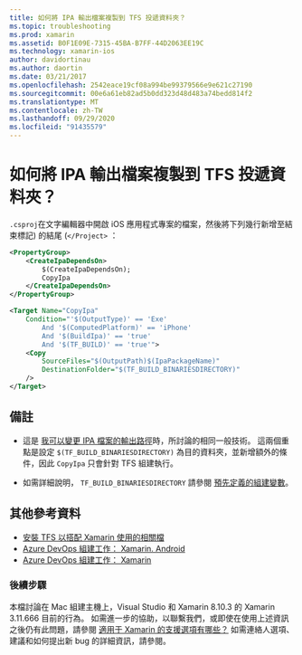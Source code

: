 ```yaml
---
title: 如何將 IPA 輸出檔案複製到 TFS 投遞資料夾？
ms.topic: troubleshooting
ms.prod: xamarin
ms.assetid: B0F1E09E-7315-45BA-B7FF-44D2063EE19C
ms.technology: xamarin-ios
author: davidortinau
ms.author: daortin
ms.date: 03/21/2017
ms.openlocfilehash: 2542eace19cf08a994be99379566e9e621c27190
ms.sourcegitcommit: 00e6a61eb82ad5b0dd323d48d483a74bedd814f2
ms.translationtype: MT
ms.contentlocale: zh-TW
ms.lasthandoff: 09/29/2020
ms.locfileid: "91435579"
---
```

# <a name="how-can-i-copy-ipa-output-files-to-the-tfs-drop-folder"></a>如何將 IPA 輸出檔案複製到 TFS 投遞資料夾？

`.csproj`在文字編輯器中開啟 iOS 應用程式專案的檔案，然後將下列幾行新增至結束標記) 的結尾 (`</Project>` ：

```xml
<PropertyGroup>
    <CreateIpaDependsOn>
        $(CreateIpaDependsOn);
        CopyIpa
    </CreateIpaDependsOn>
</PropertyGroup>

<Target Name="CopyIpa"
    Condition="'$(OutputType)' == 'Exe'
        And '$(ComputedPlatform)' == 'iPhone'
        And '$(BuildIpa)' == 'true'
        And '$(TF_BUILD)' == 'true'">
    <Copy
        SourceFiles="$(OutputPath)$(IpaPackageName)"
        DestinationFolder="$(TF_BUILD_BINARIESDIRECTORY)"
    />
</Target>
```

## <a name="notes"></a>備註

- 這是 [我可以變更 IPA 檔案的輸出路徑](~/ios/troubleshooting/questions/ipa-output-path.md)時，所討論的相同一般技術。 這兩個重點是設定 `$(TF_BUILD_BINARIESDIRECTORY)` 為目的資料夾，並新增額外的條件，因此 `CopyIpa` 只會針對 TFS 組建執行。

- 如需詳細說明， `TF_BUILD_BINARIESDIRECTORY` 請參閱 [預先定義的組建變數](/azure/devops/pipelines/build/variables)。

## <a name="additional-references"></a>其他參考資料

- [安裝 TFS 以搭配 Xamarin 使用的相關檔](/azure/devops/repos/tfvc/overview)
- [Azure DevOps 組建工作： Xamarin. Android](/azure/devops/pipelines/tasks/build/xamarin-android)
- [Azure DevOps 組建工作： Xamarin](/azure/devops/pipelines/tasks/build/xamarin-ios)

### <a name="next-steps"></a>後續步驟

本檔討論在 Mac 組建主機上，Visual Studio 和 Xamarin 8.10.3 的 Xamarin 3.11.666 目前的行為。 如需進一步的協助，以聯繫我們，或即使在使用上述資訊之後仍有此問題，請參閱 [適用于 Xamarin 的支援選項有哪些？](~/cross-platform/troubleshooting/support-options.md) 如需連絡人選項、建議和如何提出新 bug 的詳細資訊，請參閱。